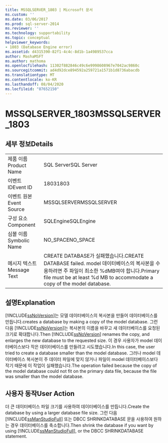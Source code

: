 ```yaml
---
title: MSSQLSERVER_1803 | Microsoft 문서
ms.custom: ''
ms.date: 03/06/2017
ms.prod: sql-server-2014
ms.reviewer: ''
ms.technology: supportability
ms.topic: conceptual
helpviewer_keywords:
- 1803 (Database Engine error)
ms.assetid: d4315390-82f1-4c4c-8d1b-1a4989537cca
author: MashaMSFT
ms.author: mathoma
ms.openlocfilehash: 11302f882846c49c6e9998608967e7042ac9860c
ms.sourcegitcommit: ad4d92dce894592a259721a1571b1d8736abacdb
ms.translationtype: MT
ms.contentlocale: ko-KR
ms.lasthandoff: 08/04/2020
ms.locfileid: "87652150"
---
```

# <a name="mssqlserver_1803"></a><span data-ttu-id="10715-102">MSSQLSERVER_1803</span><span class="sxs-lookup"><span data-stu-id="10715-102">MSSQLSERVER_1803</span></span>
    
## <a name="details"></a><span data-ttu-id="10715-103">세부 정보</span><span class="sxs-lookup"><span data-stu-id="10715-103">Details</span></span>  
  
|||  
|-|-|  
|<span data-ttu-id="10715-104">제품 이름</span><span class="sxs-lookup"><span data-stu-id="10715-104">Product Name</span></span>|<span data-ttu-id="10715-105">SQL Server</span><span class="sxs-lookup"><span data-stu-id="10715-105">SQL Server</span></span>|  
|<span data-ttu-id="10715-106">이벤트 ID</span><span class="sxs-lookup"><span data-stu-id="10715-106">Event ID</span></span>|<span data-ttu-id="10715-107">1803</span><span class="sxs-lookup"><span data-stu-id="10715-107">1803</span></span>|  
|<span data-ttu-id="10715-108">이벤트 원본</span><span class="sxs-lookup"><span data-stu-id="10715-108">Event Source</span></span>|<span data-ttu-id="10715-109">MSSQLSERVER</span><span class="sxs-lookup"><span data-stu-id="10715-109">MSSQLSERVER</span></span>|  
|<span data-ttu-id="10715-110">구성 요소</span><span class="sxs-lookup"><span data-stu-id="10715-110">Component</span></span>|<span data-ttu-id="10715-111">SQLEngine</span><span class="sxs-lookup"><span data-stu-id="10715-111">SQLEngine</span></span>|  
|<span data-ttu-id="10715-112">심볼 이름</span><span class="sxs-lookup"><span data-stu-id="10715-112">Symbolic Name</span></span>|<span data-ttu-id="10715-113">NO_SPACE</span><span class="sxs-lookup"><span data-stu-id="10715-113">NO_SPACE</span></span>|  
|<span data-ttu-id="10715-114">메시지 텍스트</span><span class="sxs-lookup"><span data-stu-id="10715-114">Message Text</span></span>|<span data-ttu-id="10715-115">CREATE DATABASE가 실패했습니다.</span><span class="sxs-lookup"><span data-stu-id="10715-115">CREATE DATABASE failed.</span></span> <span data-ttu-id="10715-116">model 데이터베이스의 복사본을 수용하려면 주 파일이 최소한 %dMB여야 합니다.</span><span class="sxs-lookup"><span data-stu-id="10715-116">Primary file must be at least %d MB to accommodate a copy of the model database.</span></span>|  
  
## <a name="explanation"></a><span data-ttu-id="10715-117">설명</span><span class="sxs-lookup"><span data-stu-id="10715-117">Explanation</span></span>  
 [!INCLUDE[ssNoVersion](../../includes/ssnoversion-md.md)]<span data-ttu-id="10715-118">는 모델 데이터베이스의 복사본을 만들어 데이터베이스를 만듭니다.</span><span class="sxs-lookup"><span data-stu-id="10715-118">creates a database by making a copy of the model database.</span></span> <span data-ttu-id="10715-119">그런 다음 [!INCLUDE[ssNoVersion](../../includes/ssnoversion-md.md)]는 복사본의 이름을 바꾸고 새 데이터베이스를 요청된 크기로 확대합니다.</span><span class="sxs-lookup"><span data-stu-id="10715-119">Then [!INCLUDE[ssNoVersion](../../includes/ssnoversion-md.md)] renames the copy, and enlarges the new database to the requested size.</span></span> <span data-ttu-id="10715-120">이 경우 사용자가 model 데이터베이스보다 작은 데이터베이스를 만들려고 시도했습니다.</span><span class="sxs-lookup"><span data-stu-id="10715-120">In this case, the user tried to create a database smaller than the model database.</span></span> <span data-ttu-id="10715-121">그러나 model 데이터베이스 복사본이 주 데이터 파일에 맞지 않거나 파일이 model 데이터베이스보다 작기 때문에 이 작업이 실패했습니다.</span><span class="sxs-lookup"><span data-stu-id="10715-121">The operation failed because the copy of the model database could not fit on the primary data file, because the file was smaller than the model database.</span></span>  
  
## <a name="user-action"></a><span data-ttu-id="10715-122">사용자 동작</span><span class="sxs-lookup"><span data-stu-id="10715-122">User Action</span></span>  
 <span data-ttu-id="10715-123">더 큰 데이터베이스 파일 크기를 사용하여 데이터베이스를 만듭니다.</span><span class="sxs-lookup"><span data-stu-id="10715-123">Create the database by using a larger database file size.</span></span> <span data-ttu-id="10715-124">그런 다음 [!INCLUDE[ssManStudioFull](../../includes/ssmanstudiofull-md.md)] 또는 DBCC SHRINKDATABASE 문을 사용하여 원하는 경우 데이터베이스를 축소합니다.</span><span class="sxs-lookup"><span data-stu-id="10715-124">Then shrink the database if you want by using [!INCLUDE[ssManStudioFull](../../includes/ssmanstudiofull-md.md)], or the DBCC SHRINKDATABASE statement.</span></span>  
  
  
